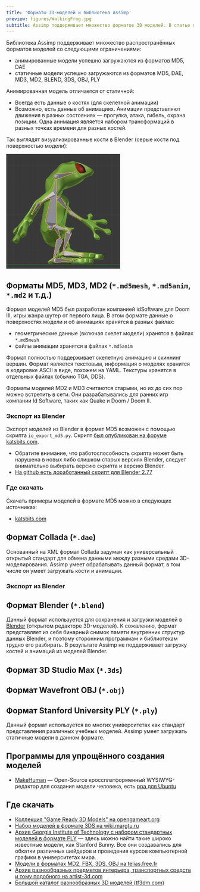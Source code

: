 ```yaml
---
title: 'Форматы 3D-моделей и библиотека Assimp'
preview: figures/WalkingFrog.jpg
subtitle: Assimp поддерживает множество форматов 3D моделей. В статье перечислены их особенности и собран список сайтов, где можно скачать модели.
---
```


Библиотека Assimp поддерживает множество распространённых форматов моделей со следующими ограничениями:

- анимированные модели успешно загружаются из форматов MD5, DAE
- статичные модели успешно загружаются из форматов MD5, DAE, MD3, MD2, BLEND, 3DS, OBJ, PLY

Анимированная модель отличается от статичной:

- Всегда есть данные о костях (для скелетной анимации)
- Возможно, есть данные об анимациях. Анимации представляют движения в разных состояниях &mdash; прогулка, атака, гибель, охрана позиции. Одна анимация является набором трансформаций в разных точках времени для разных костей.

Так выглядят визуализированные кости в Blender (серые кости под поверхностью модели):

![Иллюстрация](figures/WalkingFrog.jpg)

## Форматы MD5, MD3, MD2 (`*.md5mesh`, `*.md5anim`, `*.md2` и т.д.)

Формат моделей MD5 был разработан компанией idSoftware для Doom III, игры жанра шутер от первого лица. В этом формате данные о поверхностях модели и об анимациях хранятся в разных файлах:

- геометрические данные (включая скелет модели) хранятся в файлах `*.md5mesh`
- файлы анимации хранятся в файлах `*.md5anim`

Формат полностью поддерживает скелетную анимацию и скиннинг вершин. Формат является текстовым, информация о моделях хранится в кодировке ASCII в виде, похожем на YAML. Текстуры хранятся в отдельных файлах (обычно TGA, DDS).

Форматы моделей MD2 и MD3 считаются старыми, но их до сих пор можно встретить в сети. Они разрабатывались для ранних игр компании Id Software, таких как Quake и Doom / Doom II.

### Экспорт из Blender

Экспорт моделей из Blender в формат MD5 возможен с помощью скрипта `io_export_md5.py`. Скрипт [был опубликован на форуме katsbits.com](http://www.katsbits.com/smforum/index.php?topic=167.0).

- Обратите внимание, что работоспособность скрипта может быть нарушена в новых либо слишком старых версиях Blender, следует внимательно выбирать версию скрипта и версию Blender.
- [На github есть доработанный скрипт для Blender 2.77](https://github.com/pink-vertex/blender_addon_md5)

### Где скачать

Скачать примеры моделей в формате MD5 можно в следующих источниках:

- [katsbits.com](http://www.katsbits.com/download/models/#md5)

## Формат Collada (`*.dae`)

Основанный на XML формат Collada задуман как универсальный открытый стандарт для обмена данными между разными средами 3D-моделирования. Assimp умеет обрабатывать данный формат, в том числе он умеет загружать кости и анимации.

### Экспорт из Blender

## Формат Blender (`*.blend`)

Данный формат используется для сохранения и загрузки моделей в [Blender](https://www.blender.org/) (открытом редакторе 3D-моделей). К сожалению, формат представляет из себя бинарный снимок памяти внутренних структур данных Blender, и поэтому сторонним программам и библиотекам трудно его разбирать. В результате Assimp не поддерживает загрузку костей и анимаций из моделей Blender.

## Формат 3D Studio Max (`*.3ds`)

## Формат Wavefront OBJ (`*.obj`)

## Формат Stanford University PLY (`*.ply`)

Данный формат используется во многих университетах как стандарт представления различных учебных моделей. Assimp умеет загружать статичные модели в данном формате.

## Программы для упрощённого создания моделей

- [MakeHuman](http://www.makehuman.org/) &mdash; Open-Source кроссплатформенный WYSIWYG-редактор для создания модели человека, есть [ppa для Ubuntu](https://launchpad.net/~makehuman-official/+archive/ubuntu/makehuman-11x)

## Где скачать

- [Коллекция "Game Ready 3D Models" на opengameart.org](http://opengameart.org/content/game-ready-3d-models)
- [Набор моделей в формате 3DS на wiki.margtu.ru](http://wiki.margtu.ru/index.php?wakka=HomePage/20092010/Komp%27juternajaGrafika/3dmodels&show_files=1#files)
- [Архив Georgia Institute of Technology с набором стандартных моделей в формате PLY](http://www.cc.gatech.edu/projects/large_models/) &mdash; здесь можно найти такие широко известные модели, как Stanford Bunny. Все они создавались для обкатки различных шейдеров и проведения курсов компьютерной графики в университетах мира.
- [Модели в форматах MD2, FBX, 3DS, OBJ на telias.free.fr](http://telias.free.fr/Models_menu.html)
- [Архив разнообразных предметов интерьера, транспортных средств и тому подобного на artist-3d.com](http://artist-3d.com/)
- [Большой каталог разнообразных 3D моделей (tf3dm.com)](http://tf3dm.com/)
